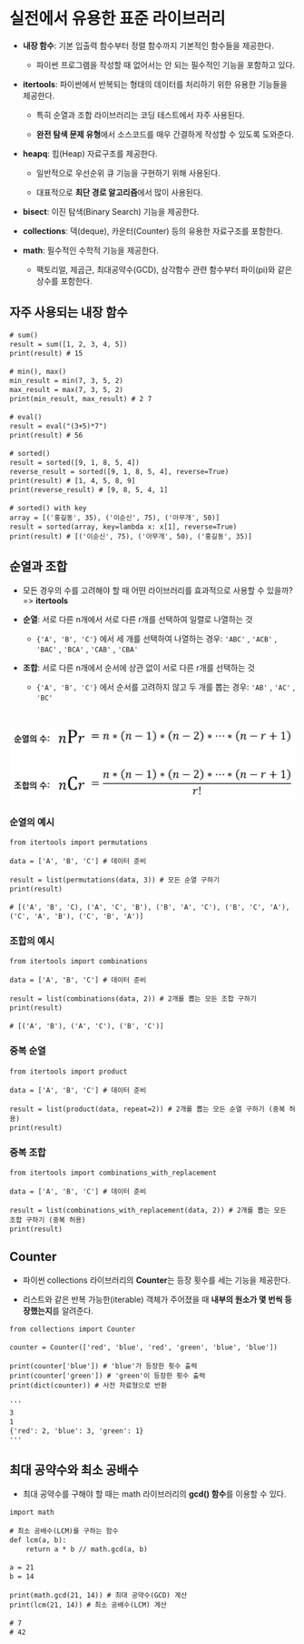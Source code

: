 # 실전에서 유용한 표준 라이브러리

- **내장 함수**: 기본 입출력 함수부터 정렬 함수까지 기본적인 함수들을 제공한다.

    - 파이썬 프로그램을 작성할 때 없어서는 안 되는 필수적인 기능을 포함하고 있다.

- **itertools**: 파이썬에서 반복되는 형태의 데이터를 처리하기 위한 유용한 기능들을 제공한다.

    - 특히 순열과 조합 라이브러리는 코딩 테스트에서 자주 사용된다.

    - **완전 탐색 문제 유형**에서 소스코드를 매우 간결하게 작성할 수 있도록 도와준다.

- **heapq**: 힙(Heap) 자료구조를 제공한다.

    - 일반적으로 우선순위 큐 기능을 구현하기 위해 사용된다.

    - 대표적으로 **최단 경로 알고리즘**에서 많이 사용된다.

- **bisect**: 이진 탐색(Binary Search) 기능을 제공한다.

- **collections**: 덱(deque), 카운터(Counter) 등의 유용한 자료구조를 포함한다.

- **math**: 필수적인 수학적 기능을 제공한다.

    - 팩토리얼, 제곱근, 최대공약수(GCD), 삼각함수 관련 함수부터 파이(pi)와 같은 상수를 포함한다.

## 자주 사용되는 내장 함수

```
# sum()
result = sum([1, 2, 3, 4, 5])
print(result) # 15

# min(), max()
min_result = min(7, 3, 5, 2)
max_result = max(7, 3, 5, 2)
print(min_result, max_result) # 2 7

# eval()
result = eval("(3+5)*7")
print(result) # 56

# sorted()
result = sorted([9, 1, 8, 5, 4])
reverse_result = sorted([9, 1, 8, 5, 4], reverse=True)
print(result) # [1, 4, 5, 8, 9]
print(reverse_result) # [9, 8, 5, 4, 1]

# sorted() with key
array = [('홍길동', 35), ('이순신', 75), ('아무개', 50)]
result = sorted(array, key=lambda x: x[1], reverse=True)
print(result) # [('이순신', 75), ('아무개', 50), ('홍길동', 35)]
```

## 순열과 조합

- 모든 경우의 수를 고려해야 할 때 어떤 라이브러리를 효과적으로 사용할 수 있을까? => **itertools**

- **순열**: 서로 다른 n개에서 서로 다른 r개를 선택하여 일렬로 나열하는 것

    - `{'A', 'B', 'C'}` 에서 세 개를 선택하여 나열하는 경우: `'ABC'` , `'ACB'` , `'BAC'` , `'BCA'` , `'CAB'` , `'CBA'`

- **조합**: 서로 다른 n개에서 순서에 상관 없이 서로 다른 r개를 선택하는 것

    - `{'A', 'B', 'C'}` 에서 순서를 고려하지 않고 두 개를 뽑는 경우: `'AB'` , `'AC'` , `'BC'`

<br>

![순열의 수 & 조합의 수](../img/python_grammar/standard_library_01.png)

### 순열의 예시

```
from itertools import permutations

data = ['A', 'B', 'C'] # 데이터 준비

result = list(permutations(data, 3)) # 모든 순열 구하기
print(result)

# [('A', 'B', 'C), ('A', 'C', 'B'), ('B', 'A', 'C'), ('B', 'C', 'A'), ('C', 'A', 'B'), ('C', 'B', 'A')]
```

### 조합의 예시

```
from itertools import combinations

data = ['A', 'B', 'C'] # 데이터 준비

result = list(combinations(data, 2)) # 2개를 뽑는 모든 조합 구하기
print(result)

# [('A', 'B'), ('A', 'C'), ('B', 'C')]
```

### 중복 순열

```
from itertools import product

data = ['A', 'B', 'C'] # 데이터 준비

result = list(product(data, repeat=2)) # 2개를 뽑는 모든 순열 구하기 (중복 허용)
print(result)
```

### 중복 조합

```
from itertools import combinations_with_replacement

data = ['A', 'B', 'C'] # 데이터 준비

result = list(combinations_with_replacement(data, 2)) # 2개를 뽑는 모든 조합 구하기 (중복 허용)
print(result)
```

## Counter

- 파이썬 collections 라이브러리의 **Counter**는 등장 횟수를 세는 기능을 제공한다.

- 리스트와 같은 반복 가능한(iterable) 객체가 주어졌을 때 **내부의 원소가 몇 번씩 등장했는지**를 알려준다.

```
from collections import Counter

counter = Counter(['red', 'blue', 'red', 'green', 'blue', 'blue'])

print(counter['blue']) # 'blue'가 등장한 횟수 출력
print(counter['green']) # 'green'이 등장한 횟수 출력
print(dict(counter)) # 사전 자료형으로 반환

'''
3
1
{'red': 2, 'blue': 3, 'green': 1}
'''
```

## 최대 공약수와 최소 공배수

- 최대 공약수를 구해야 할 때는 math 라이브러리의 **gcd() 함수**를 이용할 수 있다.

```
import math

# 최소 공배수(LCM)를 구하는 함수
def lcm(a, b):
    return a * b // math.gcd(a, b)

a = 21
b = 14

print(math.gcd(21, 14)) # 최대 공약수(GCD) 계산
print(lcm(21, 14)) # 최소 공배수(LCM) 계산

# 7
# 42
```